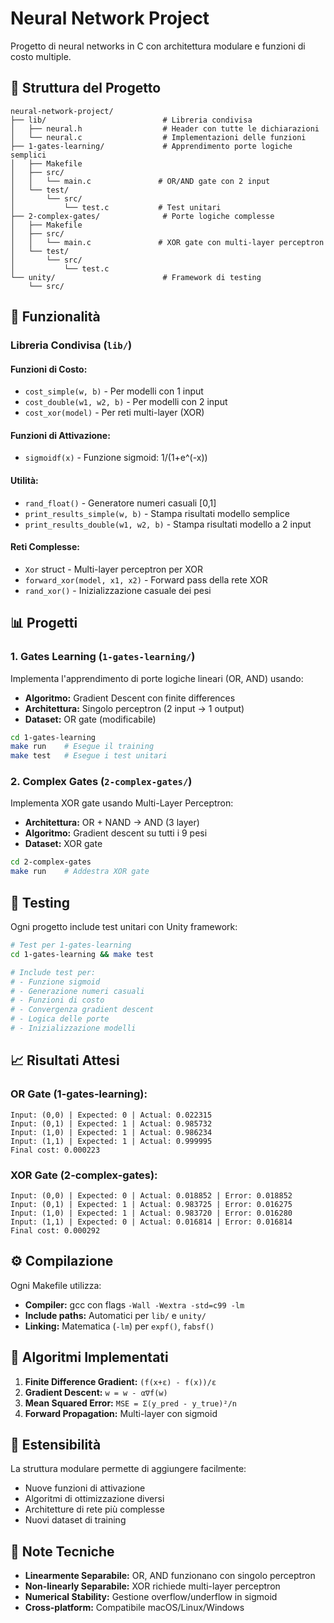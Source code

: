 # Neural Network Project

Progetto di neural networks in C con architettura modulare e funzioni di costo multiple.

## 📁 Struttura del Progetto

```
neural-network-project/
├── lib/                          # Libreria condivisa
│   ├── neural.h                  # Header con tutte le dichiarazioni
│   └── neural.c                  # Implementazioni delle funzioni
├── 1-gates-learning/             # Apprendimento porte logiche semplici
│   ├── Makefile
│   ├── src/
│   │   └── main.c               # OR/AND gate con 2 input
│   └── test/
│       └── src/
│           └── test.c           # Test unitari
├── 2-complex-gates/              # Porte logiche complesse
│   ├── Makefile
│   ├── src/
│   │   └── main.c               # XOR gate con multi-layer perceptron
│   └── test/
│       └── src/
│           └── test.c
└── unity/                        # Framework di testing
    └── src/
```

## 🚀 Funzionalità

### **Libreria Condivisa (`lib/`)**

#### **Funzioni di Costo:**
- `cost_simple(w, b)` - Per modelli con 1 input
- `cost_double(w1, w2, b)` - Per modelli con 2 input  
- `cost_xor(model)` - Per reti multi-layer (XOR)

#### **Funzioni di Attivazione:**
- `sigmoidf(x)` - Funzione sigmoid: 1/(1+e^(-x))

#### **Utilità:**
- `rand_float()` - Generatore numeri casuali [0,1]
- `print_results_simple(w, b)` - Stampa risultati modello semplice
- `print_results_double(w1, w2, b)` - Stampa risultati modello a 2 input

#### **Reti Complesse:**
- `Xor` struct - Multi-layer perceptron per XOR
- `forward_xor(model, x1, x2)` - Forward pass della rete XOR
- `rand_xor()` - Inizializzazione casuale dei pesi

## 📊 Progetti

### **1. Gates Learning (`1-gates-learning/`)**
Implementa l'apprendimento di porte logiche lineari (OR, AND) usando:
- **Algoritmo:** Gradient Descent con finite differences
- **Architettura:** Singolo perceptron (2 input → 1 output)
- **Dataset:** OR gate (modificabile)

```bash
cd 1-gates-learning
make run    # Esegue il training
make test   # Esegue i test unitari
```

### **2. Complex Gates (`2-complex-gates/`)**
Implementa XOR gate usando Multi-Layer Perceptron:
- **Architettura:** OR + NAND → AND (3 layer)
- **Algoritmo:** Gradient descent su tutti i 9 pesi
- **Dataset:** XOR gate

```bash
cd 2-complex-gates
make run    # Addestra XOR gate
```

## 🔬 Testing

Ogni progetto include test unitari con Unity framework:

```bash
# Test per 1-gates-learning
cd 1-gates-learning && make test

# Include test per:
# - Funzione sigmoid
# - Generazione numeri casuali  
# - Funzioni di costo
# - Convergenza gradient descent
# - Logica delle porte
# - Inizializzazione modelli
```

## 📈 Risultati Attesi

### **OR Gate (1-gates-learning):**
```
Input: (0,0) | Expected: 0 | Actual: 0.022315
Input: (0,1) | Expected: 1 | Actual: 0.985732
Input: (1,0) | Expected: 1 | Actual: 0.986234
Input: (1,1) | Expected: 1 | Actual: 0.999995
Final cost: 0.000223
```

### **XOR Gate (2-complex-gates):**
```
Input: (0,0) | Expected: 0 | Actual: 0.018852 | Error: 0.018852
Input: (0,1) | Expected: 1 | Actual: 0.983725 | Error: 0.016275
Input: (1,0) | Expected: 1 | Actual: 0.983720 | Error: 0.016280
Input: (1,1) | Expected: 0 | Actual: 0.016814 | Error: 0.016814
Final cost: 0.000292
```

## ⚙️ Compilazione

Ogni Makefile utilizza:
- **Compiler:** gcc con flags `-Wall -Wextra -std=c99 -lm`
- **Include paths:** Automatici per `lib/` e `unity/`
- **Linking:** Matematica (`-lm`) per `expf()`, `fabsf()`

## 🧮 Algoritmi Implementati

1. **Finite Difference Gradient:** `(f(x+ε) - f(x))/ε`
2. **Gradient Descent:** `w = w - α∇f(w)`
3. **Mean Squared Error:** `MSE = Σ(y_pred - y_true)²/n`
4. **Forward Propagation:** Multi-layer con sigmoid

## 🔄 Estensibilità

La struttura modulare permette di aggiungere facilmente:
- Nuove funzioni di attivazione
- Algoritmi di ottimizzazione diversi  
- Architetture di rete più complesse
- Nuovi dataset di training

## 📝 Note Tecniche

- **Linearmente Separabile:** OR, AND funzionano con singolo perceptron
- **Non-linearly Separabile:** XOR richiede multi-layer perceptron
- **Numerical Stability:** Gestione overflow/underflow in sigmoid
- **Cross-platform:** Compatibile macOS/Linux/Windows
